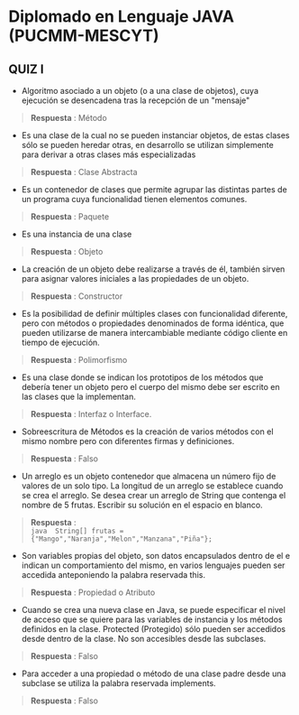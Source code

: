 # Diplomado en Lenguaje JAVA (PUCMM-MESCYT)
## QUIZ I

* Algoritmo asociado a un objeto (o a una clase de objetos), cuya ejecución se desencadena tras la recepción de un "mensaje"
 > **Respuesta** : Método

* Es una clase de la cual no se pueden instanciar objetos, de estas clases sólo se pueden heredar otras, en desarrollo se utilizan simplemente para derivar a otras clases más especializadas 
> **Respuesta** : Clase Abstracta

* Es un contenedor de clases que permite agrupar las distintas partes de un programa cuya funcionalidad tienen elementos comunes. 
> **Respuesta** : Paquete

* Es una instancia de una clase 
>  **Respuesta** : Objeto

* La creación de un objeto debe realizarse a través de él, también sirven para asignar valores iniciales a las propiedades de un objeto.
>  **Respuesta** : Constructor

*  Es la posibilidad de definir múltiples clases con funcionalidad diferente, pero con métodos o propiedades denominados de forma idéntica, que pueden utilizarse de manera intercambiable mediante código cliente en tiempo de ejecución. 
>  **Respuesta** : Polimorfismo

* Es una clase donde se indican los prototipos de los métodos que debería tener un objeto pero el cuerpo del mismo debe ser escrito en las clases que la implementan. 
 > **Respuesta** : Interfaz o Interface.

* Sobreescritura de Métodos es la creación de varios métodos con el mismo nombre pero con diferentes firmas y definiciones. 
 > **Respuesta** : Falso

* Un arreglo es un objeto contenedor que almacena un número fijo de valores de un solo tipo. La longitud de un arreglo se establece cuando se crea el arreglo. Se desea crear un arreglo de String que contenga el nombre de 5 frutas. Escribir su solución en el espacio en blanco. 
> **Respuesta** :  
     ```java 
     String[] frutas = {"Mango","Naranja","Melon","Manzana","Piña"};
     ```

* Son variables propias del objeto, son datos encapsulados dentro de el e indican un comportamiento del mismo, en varios lenguajes pueden ser accedida anteponiendo la palabra reservada this. 
> **Respuesta** : Propiedad o Atributo

* Cuando se crea una nueva clase en Java, se puede especificar el nivel de acceso que se quiere para las variables de instancia y los métodos definidos en la clase. Protected (Protegido) sólo pueden ser accedidos desde dentro de la clase. No son accesibles desde las subclases.
> **Respuesta** : Falso

* Para acceder a una propiedad o método de una clase padre desde una subclase se utiliza la palabra reservada implements​. 
> **Respuesta** : Falso
